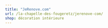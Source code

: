 ```yaml
---
title: "JeRenove.com"
url: /la-chapelle-des-fougeretz/jerenove-com/
shop: décoration intérieure
---
```

